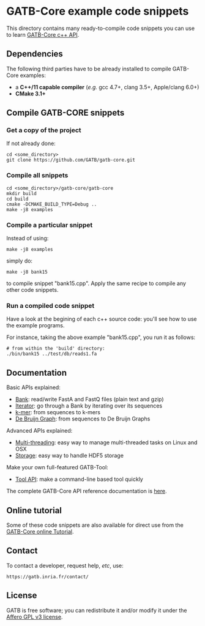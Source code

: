 # GATB-Core example code snippets

This directory contains many ready-to-compile code snippets you can use to learn [GATB-Core c++ API](http://gatb-core.gforge.inria.fr/doc/api/).

## Dependencies

The following third parties have to be already installed to compile GATB-Core examples:

* a **C++/11 capable compiler** (*e.g.* gcc 4.7+, clang 3.5+, Apple/clang 6.0+)
* **CMake 3.1+**


## Compile GATB-CORE snippets

### Get a copy of the project

If not already done:

	cd <some_directory>
	git clone https://github.com/GATB/gatb-core.git

### Compile all snippets

	cd <some_directory>/gatb-core/gatb-core
	mkdir build
	cd build
	cmake -DCMAKE_BUILD_TYPE=Debug .. 
	make -j8 examples

### Compile a particular snippet

Instead of using:

	make -j8 examples

simply do:

	make -j8 bank15

to compile snippet "bank15.cpp". Apply the same recipe to compile any other code snippets.

### Run a compiled code snippet

Have a look at the begining of each c++ source code: you'll see how to use the example programs.

For instance, taking the above example "bank15.cpp", you run it as follows:

    # from within the 'build' directory:
    ./bin/bank15 ../test/db/reads1.fa

## Documentation

Basic APIs explained:

* [Bank](http://gatb-core.gforge.inria.fr/doc/api/snippets_bank.html): read/write FastA and FastQ files (plain text and gzip)
* [Iterator](http://gatb-core.gforge.inria.fr/doc/api/snippets_iterators.html): go through a Bank by iterating over its sequences
* [k-mer](http://gatb-core.gforge.inria.fr/doc/api/snippets_kmer.html): from sequences to k-mers
* [De Bruijn Graph](http://gatb-core.gforge.inria.fr/doc/api/snippets_graph.html): from sequences to De Bruijn Graphs

Advanced APIs explained:

* [Multi-threading](http://gatb-core.gforge.inria.fr/doc/api/snippets_multithread.html): easy way to manage multi-threaded tasks on Linux and OSX
* [Storage](http://gatb-core.gforge.inria.fr/doc/api/snippets_storage.html): easy way to handle HDF5 storage

Make your own full-featured GATB-Tool:

* [Tool API](http://gatb-core.gforge.inria.fr/doc/api/snippets_tools.html): make a command-line based tool quickly

The complete GATB-Core API reference documentation is [here](http://gatb-core.gforge.inria.fr/doc/api/index.html).

## Online tutorial

Some of these code snippets are also available for direct use from the [GATB-Core online Tutorial](https://gatb.inria.fr/gatb-programming-tutorial/).

## Contact

To contact a developer, request help, *etc*, use: 

    https://gatb.inria.fr/contact/
    

## License

GATB is free software; you can redistribute it and/or modify it under the [Affero GPL v3 license](http://www.gnu.org/licenses/agpl-3.0.en.html).